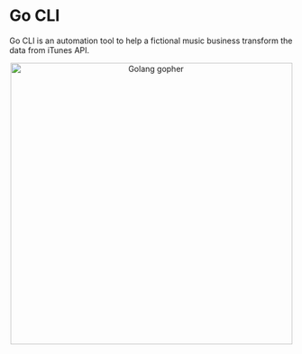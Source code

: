 # Go CLI

Go CLI is an automation tool to help a fictional music business transform the data from iTunes API.

<p align="center" style="text-align:center;">
  <img src="https://golang.org/doc/gopher/frontpage.png" alt="Golang gopher" width="500" />
</p>
